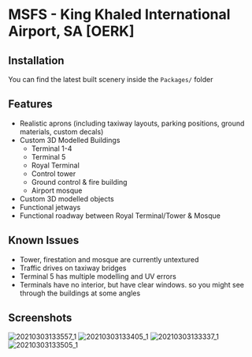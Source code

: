 # MSFS - King Khaled International Airport, SA [OERK]

## Installation

You can find the latest built scenery inside the ```Packages/``` folder

## Features

- Realistic aprons (including taxiway layouts, parking positions, ground materials, custom decals)
- Custom 3D Modelled Buildings
  - Terminal 1-4
  - Terminal 5
  - Royal Terminal
  - Control tower
  - Ground control & fire building
  - Airport mosque
- Custom 3D modelled objects
- Functional jetways
- Functional roadway between Royal Terminal/Tower & Mosque

## Known Issues

- Tower, firestation and mosque are currently untextured
- Traffic drives on taxiway bridges
- Terminal 5 has multiple modelling and UV errors
- Terminals have no interior, but have clear windows. so you might see through the buildings at some angles

## Screenshots 

![20210303133557_1](https://user-images.githubusercontent.com/20840437/109793315-8b70ed00-7c25-11eb-9961-62a4d912486f.jpg)
![20210303133405_1](https://user-images.githubusercontent.com/20840437/109793324-8e6bdd80-7c25-11eb-8d79-cc581efe1d91.jpg)
![20210303133337_1](https://user-images.githubusercontent.com/20840437/109793335-9166ce00-7c25-11eb-83ba-9f31c5320a3a.jpg)
![20210303133505_1](https://user-images.githubusercontent.com/20840437/109793364-97f54580-7c25-11eb-83e8-c3e6c8328e47.jpg)

